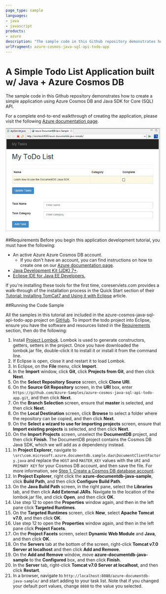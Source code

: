 ```yaml
---
page_type: sample
languages:
- java
- javascript
products:
- azure
description: "The sample code in this Github repository demonstrates how to create a simple application using Azure Cosmos DB and Java SDK for Core (SQL) API."
urlFragment: azure-cosmos-java-sql-api-todo-app
---
```


# A Simple Todo List Application built w/ Java + Azure Cosmos DB

The sample code in this Github repository demonstrates how to create a simple application using Azure Cosmos DB and Java SDK for Core (SQL) API.

For a complete end-to-end walkthrough of creating the application, please visit the following [Azure documentation page](https://azure.microsoft.com/documentation/articles/documentdb-java-application/).

![My ToDo List Java application](./media/documentdb-java-application/image1.png)


##<a id="Requirements"></a>Requirements
Before you begin this application development tutorial, you must have the following:

- An active Azure Azure Cosmos DB account. 
  - If you don't have an account, you can find instructions on how to create one on our [Azure documentation page](https://azure.microsoft.com/documentation/articles/documentdb-create-account/).
- [Java Development Kit (JDK) 7+](http://www.oracle.com/technetwork/java/javase/downloads/index.html).
- [Eclipse IDE for Java EE Developers.](http://www.eclipse.org/downloads/packages/eclipse-ide-java-ee-developers/lunasr1)

If you're installing these tools for the first time, coreservlets.com provides a walk-through of the installation process in the Quick Start section of their [Tutorial: Installing TomCat7 and Using it with Eclipse](http://www.coreservlets.com/Apache-Tomcat-Tutorial/tomcat-7-with-eclipse.html) article. 

##<a id="Running"></a>Running the Code Sample

All the samples in this tutorial are included in the azure-cosmos-java-sql-api-todo-app project on [GitHub](https://github.com/Azure-Samples/azure-cosmos-java-sql-api-todo-app). To import the todo project into Eclipse, ensure you have the software and resources listed in the [Requirements](#Requirements) section, then do the following:

1. Install [Project Lombok](http://projectlombok.org/). Lombok is used to generate constructors, getters, setters in the project. Once you have downloaded the lombok.jar file, double-click it to install it or install it from the command line. 
2. If Eclipse is open, close it and restart it to load Lombok.
3. In Eclipse, on the **File** menu, click **Import**.
4. In the **Import** window, click **Git**, click **Projects from Git**, and then click **Next**. 
5. On the **Select Repository Source** screen, click **Clone URI**.
6. On the **Source Git Repository** screen, in the **URI** box, enter `https://github.com/Azure-Samples/azure-cosmos-java-sql-api-todo-app.git`, and then click **Next**.
7. On the **Branch Selection** screen, ensure that **master** is selected, and then click **Next**.
8. On the **Local Destination** screen, click **Browse** to select a folder where the repository can be copied, and then click **Next**.
9. On the **Select a wizard to use for importing projects** screen, ensure that **Import existing projects** is selected, and then click **Next**.
10. On the **Import Projects** screen, unselect the **DocumentDB** project, and then click **Finish**. The DocumentDB project contains the Cosmos DB Java SDK, which we will add as a dependency instead.
11. In **Project Explorer**, navigate to `\src\com.microsoft.azure.documentdb.sample.dao\DocumentClientFactory.java` and replace the `HOST` and `MASTER_KEY` values with the `URI` and `PRIMARY KEY` for your Cosmos DB account, and then save the file. For more information, see [Step 1. Create a Cosmos DB database account](https://azure.microsoft.com/documentation/articles/documentdb-java-application#CreateDB).
12. In **Project Explorer**, right click the **azure-documentdb-java-sample**, click **Build Path**, and then click **Configure Build Path**.
13. On the **Java Build Path** screen, in the right pane, select the **Libraries** tab, and then click **Add External JARs**. Navigate to the location of the lombok.jar file, and click **Open**, and then click **OK**.
14. Use step 12 to open the **Properties** window again, and then in the left pane click **Targeted Runtimes**.
15. On the **Targeted Runtimes** screen, click **New**, select **Apache Tomcat v7.0**, and then click **OK**.
16. Use step 12 to open the **Properties** window again, and then in the left pane click **Project Facets**.
17. On the **Project Facets** screen, select **Dynamic Web Module** and **Java**, and then click **OK**.
18. On the **Servers** tab at the bottom of the screen, right-click **Tomcat v7.0 Server at localhost** and then click **Add and Remove**.
19. On the **Add and Remove** window, move **azure-documentdb-java-sample** to the **Configured** box, and then click **Finish**. 
20. In the **Server** tab, right-click **Tomcat v7.0 Server at localhost**, and then click **Restart**.
21. In a browser, navigate to `http://localhost:8080/azure-documentdb-java-sample/` and start adding to your task list. Note that if you changed your default port values, change `8080` to the value you selected.
